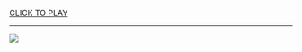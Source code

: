 
<a href="https://premium76.site?title=unblocked_games_zone&ref=13M">CLICK TO PLAY</a></h3>
<hr>

<a href="https://premium76.site?title=unblocked_games_zone&ref=13M"><img src="https://clearcache.store/games.png"></a>


